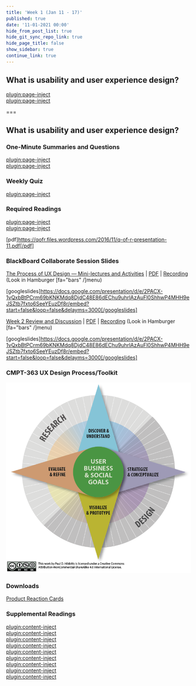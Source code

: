 ```yaml
---
title: 'Week 1 (Jan 11 - 17)'
published: true
date: '11-01-2021 00:00'
hide_from_post_list: true
hide_git_sync_repo_link: true
hide_page_title: false
show_sidebar: true
continue_link: true
---
```


## What is usability and user experience design?

[plugin:page-inject](../../weekly-readings/week-01-1?template=partials/embedlycardlinkonly)  
[plugin:page-inject](../../weekly-readings/week-01-2?template=partials/embedlycardlinkonly)  

===

## **What is usability and user experience design?**

### One-Minute Summaries and Questions  

[plugin:page-inject](../../lms-assignments/one-minute-summaries/week-01-1)  
[plugin:page-inject](../../lms-assignments/one-minute-summaries/week-01-2)  

### Weekly Quiz

[plugin:page-inject](../../lms-assignments/weekly-review-quizzes/week-02)

### Required Readings  

[plugin:page-inject](../../weekly-readings/week-01-1)  
[plugin:page-inject](../../weekly-readings/week-01-2)  

[pdf]https://qofr.files.wordpress.com/2016/11/q-of-r-presentation-11.pdf[/pdf]

### BlackBoard Collaborate Session Slides

[The Process of UX Design — Mini-lectures and Activities](https://docs.google.com/presentation/d/e/2PACX-1vQxbBtPCrm69bKNKMdq8DjdC48E86dEChu9uhrlAzAuFl0ShhwP4MHH9eJSZtb7fxto6SeeYEuzDf8r/pub?start=false&loop=false&delayms=3000) | [PDF](#) | [Recording](https://canvas.sfu.ca/courses/56304/external_tools/3544) (Look in Hamburger [fa="bars" /]menu)

[googleslides]https://docs.google.com/presentation/d/e/2PACX-1vQxbBtPCrm69bKNKMdq8DjdC48E86dEChu9uhrlAzAuFl0ShhwP4MHH9eJSZtb7fxto6SeeYEuzDf8r/embed?start=false&loop=false&delayms=3000[/googleslides]

[Week 2 Review and Discussion](https://docs.google.com/presentation/d/e/2PACX-1vQxbBtPCrm69bKNKMdq8DjdC48E86dEChu9uhrlAzAuFl0ShhwP4MHH9eJSZtb7fxto6SeeYEuzDf8r/pub?start=false&loop=false&delayms=3000) | [PDF](#) | [Recording](https://canvas.sfu.ca/courses/56304/external_tools/3544) (Look in Hamburger [fa="bars" /]menu)

[googleslides]https://docs.google.com/presentation/d/e/2PACX-1vQxbBtPCrm69bKNKMdq8DjdC48E86dEChu9uhrlAzAuFl0ShhwP4MHH9eJSZtb7fxto6SeeYEuzDf8r/embed?start=false&loop=false&delayms=3000[/googleslides]

### CMPT-363 UX Design Process/Toolkit

![CMPT-363 UX Design Process/Toolkit Diagram](ux-toolkit-8-no-numbers.png)

### Downloads

[Product Reaction Cards](https://canvas.sfu.ca/courses/56304/files/folder/Downloads/Product%20Reaction%20Cards)  

### Supplemental Readings  

[plugin:content-inject](../../ux-techniques-guide/what-is-usability-and-user-experience-design/agile-ux)  
[plugin:content-inject](../../ux-techniques-guide/what-is-usability-and-user-experience-design/design-ethics)  
[plugin:content-inject](../../ux-techniques-guide/what-is-usability-and-user-experience-design/journey-mapping)  
[plugin:content-inject](../../ux-techniques-guide/what-is-usability-and-user-experience-design/lean-ux)  
[plugin:content-inject](../../ux-techniques-guide/what-is-the-practice-of-multidevice-interaction-design/problem-statements)  
[plugin:content-inject](../../ux-techniques-guide/what-is-usability-and-user-experience-design/scenario-based-design)  
[plugin:content-inject](../../ux-techniques-guide/what-is-usability-and-user-experience-design/usability)  
[plugin:content-inject](../../ux-techniques-guide/what-is-usability-and-user-experience-design/user-centered-design)   
[plugin:content-inject](../../ux-techniques-guide/what-is-usability-and-user-experience-design/user-experience-design)
